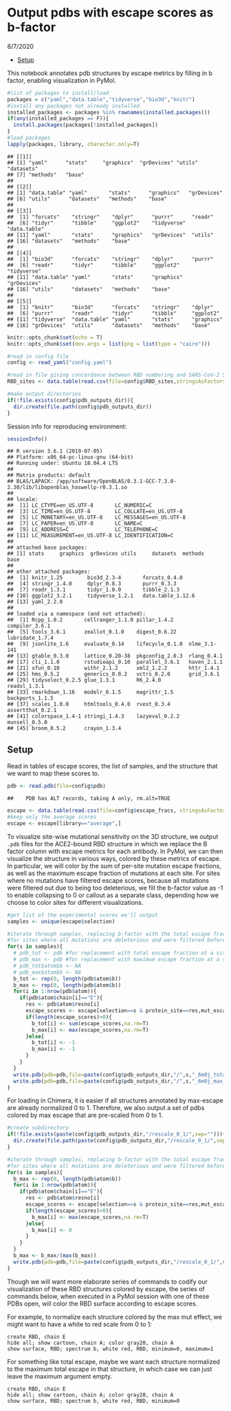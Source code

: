 Output pdbs with escape scores as b-factor
================
8/7/2020

  - [Setup](#setup)

This notebook annotates pdb structures by escape metrics by filling in b
factor, enabling visualization in PyMol.

``` r
#list of packages to install/load
packages = c("yaml","data.table","tidyverse","bio3d","knitr")
#install any packages not already installed
installed_packages <- packages %in% rownames(installed.packages())
if(any(installed_packages == F)){
  install.packages(packages[!installed_packages])
}
#load packages
lapply(packages, library, character.only=T)
```

    ## [[1]]
    ## [1] "yaml"      "stats"     "graphics"  "grDevices" "utils"     "datasets" 
    ## [7] "methods"   "base"     
    ## 
    ## [[2]]
    ## [1] "data.table" "yaml"       "stats"      "graphics"   "grDevices" 
    ## [6] "utils"      "datasets"   "methods"    "base"      
    ## 
    ## [[3]]
    ##  [1] "forcats"    "stringr"    "dplyr"      "purrr"      "readr"     
    ##  [6] "tidyr"      "tibble"     "ggplot2"    "tidyverse"  "data.table"
    ## [11] "yaml"       "stats"      "graphics"   "grDevices"  "utils"     
    ## [16] "datasets"   "methods"    "base"      
    ## 
    ## [[4]]
    ##  [1] "bio3d"      "forcats"    "stringr"    "dplyr"      "purrr"     
    ##  [6] "readr"      "tidyr"      "tibble"     "ggplot2"    "tidyverse" 
    ## [11] "data.table" "yaml"       "stats"      "graphics"   "grDevices" 
    ## [16] "utils"      "datasets"   "methods"    "base"      
    ## 
    ## [[5]]
    ##  [1] "knitr"      "bio3d"      "forcats"    "stringr"    "dplyr"     
    ##  [6] "purrr"      "readr"      "tidyr"      "tibble"     "ggplot2"   
    ## [11] "tidyverse"  "data.table" "yaml"       "stats"      "graphics"  
    ## [16] "grDevices"  "utils"      "datasets"   "methods"    "base"

``` r
knitr::opts_chunk$set(echo = T)
knitr::opts_chunk$set(dev.args = list(png = list(type = "cairo")))

#read in config file
config <- read_yaml("config.yaml")

#read in file giving concordance between RBD numbering and SARS-CoV-2 Spike numbering
RBD_sites <- data.table(read.csv(file=config$RBD_sites,stringsAsFactors=F))

#make output directories
if(!file.exists(config$pdb_outputs_dir)){
  dir.create(file.path(config$pdb_outputs_dir))
}
```

Session info for reproducing environment:

``` r
sessionInfo()
```

    ## R version 3.6.1 (2019-07-05)
    ## Platform: x86_64-pc-linux-gnu (64-bit)
    ## Running under: Ubuntu 18.04.4 LTS
    ## 
    ## Matrix products: default
    ## BLAS/LAPACK: /app/software/OpenBLAS/0.3.1-GCC-7.3.0-2.30/lib/libopenblas_haswellp-r0.3.1.so
    ## 
    ## locale:
    ##  [1] LC_CTYPE=en_US.UTF-8       LC_NUMERIC=C              
    ##  [3] LC_TIME=en_US.UTF-8        LC_COLLATE=en_US.UTF-8    
    ##  [5] LC_MONETARY=en_US.UTF-8    LC_MESSAGES=en_US.UTF-8   
    ##  [7] LC_PAPER=en_US.UTF-8       LC_NAME=C                 
    ##  [9] LC_ADDRESS=C               LC_TELEPHONE=C            
    ## [11] LC_MEASUREMENT=en_US.UTF-8 LC_IDENTIFICATION=C       
    ## 
    ## attached base packages:
    ## [1] stats     graphics  grDevices utils     datasets  methods   base     
    ## 
    ## other attached packages:
    ##  [1] knitr_1.25        bio3d_2.3-4       forcats_0.4.0    
    ##  [4] stringr_1.4.0     dplyr_0.8.3       purrr_0.3.3      
    ##  [7] readr_1.3.1       tidyr_1.0.0       tibble_2.1.3     
    ## [10] ggplot2_3.2.1     tidyverse_1.2.1   data.table_1.12.6
    ## [13] yaml_2.2.0       
    ## 
    ## loaded via a namespace (and not attached):
    ##  [1] Rcpp_1.0.2       cellranger_1.1.0 pillar_1.4.2     compiler_3.6.1  
    ##  [5] tools_3.6.1      zeallot_0.1.0    digest_0.6.22    lubridate_1.7.4 
    ##  [9] jsonlite_1.6     evaluate_0.14    lifecycle_0.1.0  nlme_3.1-141    
    ## [13] gtable_0.3.0     lattice_0.20-38  pkgconfig_2.0.3  rlang_0.4.1     
    ## [17] cli_1.1.0        rstudioapi_0.10  parallel_3.6.1   haven_2.1.1     
    ## [21] xfun_0.10        withr_2.1.2      xml2_1.2.2       httr_1.4.1      
    ## [25] hms_0.5.2        generics_0.0.2   vctrs_0.2.0      grid_3.6.1      
    ## [29] tidyselect_0.2.5 glue_1.3.1       R6_2.4.0         readxl_1.3.1    
    ## [33] rmarkdown_1.16   modelr_0.1.5     magrittr_1.5     backports_1.1.5 
    ## [37] scales_1.0.0     htmltools_0.4.0  rvest_0.3.4      assertthat_0.2.1
    ## [41] colorspace_1.4-1 stringi_1.4.3    lazyeval_0.2.2   munsell_0.5.0   
    ## [45] broom_0.5.2      crayon_1.3.4

## Setup

Read in tables of escape scores, the list of samples, and the structure
that we want to map these scores to.

``` r
pdb <- read.pdb(file=config$pdb)
```

    ##    PDB has ALT records, taking A only, rm.alt=TRUE

``` r
escape <- data.table(read.csv(file=config$escape_fracs, stringsAsFactors=F))
#keep only the average scores
escape <- escape[library=="average",]
```

To visualize site-wise mutational sensitivity on the 3D structure, we
output `.pdb` files for the ACE2-bound RBD structure in which we replace
the B factor column with escape metrics for each antibody. In PyMol, we
can then visualize the structure in various ways, colored by these
metrics of escape. In particular, we will color by the sum of per-site
mutation escape fractions, as well as the maximum escape fraction of
mutations at each site. For sites where no mutations have filtered
escape scores, because all mutations were filtered out due to being too
deleterious, we fill the b-factor value as -1 to enable collapsing to 0
or callout as a separate class, depending how we choose to color sites
for different visualizations.

``` r
#get list of the experimental scores we'll output
samples <- unique(escape$selection)

#iterate through samples, replacing b-factor with the total escape fraction of muts at a site, or the max escape at a site
#for sites where all mutations are deleterious and were filtered before escape expt, ascribe -1 for total escape (b/c no mut is tolerated)
for(s in samples){
  # pdb_tot <- pdb #for replacement with total escape fraction at a site
  # pdb_max <- pdb #for replacement with maximum escape fraction at a site
  # pdb_tot$atom$b <- NA
  # pdb_max$atom$b <- NA
  b_tot <- rep(0, length(pdb$atom$b))
  b_max <- rep(0, length(pdb$atom$b))
  for(i in 1:nrow(pdb$atom)){
    if(pdb$atom$chain[i]=="E"){
      res <- pdb$atom$resno[i]
      escape_scores <- escape[selection==s & protein_site==res,mut_escape_frac_epistasis_model]
      if(length(escape_scores)>0){
        b_tot[i] <- sum(escape_scores,na.rm=T)
        b_max[i] <- max(escape_scores,na.rm=T)
      }else{
        b_tot[i] <- -1
        b_max[i] <- -1
      }
    }
  }
  write.pdb(pdb=pdb,file=paste(config$pdb_outputs_dir,"/",s,"_6m0j_total_escape.pdb",sep=""), b=b_tot)
  write.pdb(pdb=pdb,file=paste(config$pdb_outputs_dir,"/",s,"_6m0j_max_escape.pdb",sep=""), b=b_max)
}
```

For loading in Chimera, it is easier if all structures annotated by
max-escape are already normalized 0 to 1. Therefore, we also output a
set of pdbs colored by max escape that are pre-scaled from 0 to 1.

``` r
#create subdirectory
if(!file.exists(paste(config$pdb_outputs_dir,"/rescale_0_1/",sep=""))){
  dir.create(file.path(paste(config$pdb_outputs_dir,"/rescale_0_1/",sep="")))
}

#iterate through samples, replacing b-factor with the total escape fraction of muts at a site, or the max escape at a site
#for sites where all mutations are deleterious and were filtered before escape expt, ascribe -1 for total escape (b/c no mut is tolerated)
for(s in samples){
  b_max <- rep(0, length(pdb$atom$b))
  for(i in 1:nrow(pdb$atom)){
    if(pdb$atom$chain[i]=="E"){
      res <- pdb$atom$resno[i]
      escape_scores <- escape[selection==s & protein_site==res,mut_escape_frac_epistasis_model]
      if(length(escape_scores)>0){
        b_max[i] <- max(escape_scores,na.rm=T)
      }else{
        b_max[i] <- 0
      }
    }
  }
  b_max <- b_max/(max(b_max))
  write.pdb(pdb=pdb,file=paste(config$pdb_outputs_dir,"/rescale_0_1/",s,"_6m0j_max_escape.pdb",sep=""), b=b_max)
}
```

Though we will want more elaborate series of commands to codify our
visualization of these RBD structures colored by escape, the series of
commands below, when executed in a PyMol session with one of these PDBs
open, will color the RBD surface according to escape scores.

For example, to normalize each structure colored by the max mut effect,
we might want to have a white to red scale from 0 to 1:

    create RBD, chain E
    hide all; show cartoon, chain A; color gray20, chain A
    show surface, RBD; spectrum b, white red, RBD, minimum=0, maximum=1

For something like total escape, maybe we want each structure normalized
to the maximum total escape in that structure, in which case we can just
leave the maximum argument empty.

    create RBD, chain E
    hide all; show cartoon, chain A; color gray20, chain A
    show surface, RBD; spectrum b, white red, RBD, minimum=0
